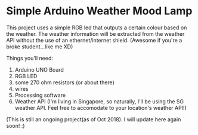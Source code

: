 # Simple Arduino Weather Mood Lamp
This project uses a simple RGB led that outputs a certain colour based on the weather. The weather information will be extracted from the weather API without the use of an ethernet/internet shield. (Awesome if you're a broke student...like me XD)

Things you'll need:
1. Arduino UNO Board
2. RGB LED
3. some 270 ohm resistors (or about there)
4. wires
5. Processing software
6. Weather API (I'm living in Singapore, so naturally, I'll be using the SG weather API. Feel free to accomodate to your location's weather API!)

(This is still an ongoing project(as of Oct 2018). I will update here again soon! :)
